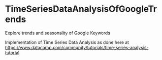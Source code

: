 # TimeSeriesDataAnalysisOfGoogleTrends
Explore trends and seasonality of Google Keywords

Implementation of Time Series Data Analysis as done here at https://www.datacamp.com/community/tutorials/time-series-analysis-tutorial

